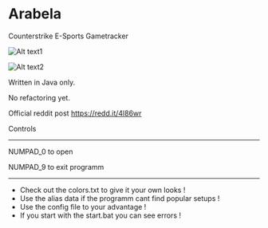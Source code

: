 # Arabela
Counterstrike E-Sports Gametracker

![Alt text1](http://images.akamai.steamusercontent.com/ugc/276221870396643092/7D06EEF9F44C1BEC8DADF67D5741868E77DEB6F1/ "Screenshot1")


![Alt text2](http://i.grab.la/06602-176038cf-8140-4111-ab53-e04ee34170e3.png "Screenshot2")

Written in Java only.

No refactoring yet.

Official reddit post https://redd.it/4l86wr







Controls

_________________________________________________________________________

NUMPAD_0 to open

NUMPAD_9 to exit programm
_________________________________________________________________________



- Check out the colors.txt to give it your own looks !
- Use the alias data if the programm cant find popular setups !
- Use the config file to your advantage !
- If you start with the start.bat you can see errors !


